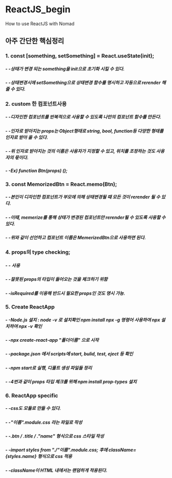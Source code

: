 # ReactJS_begin
How to use ReactJS with Nomad

## 아주 간단한 핵심정리

### 1. const [something, setSomething] = React.useState(init);
#####  - -상태가 변경 되는 something을 init으로 초기화 시킬 수 있다.
#####  - -상태변경시에 setSomething으로 상태변경 함수를 명시하고 자동으로 rerender 해줄 수 있다.
 
### 2. custom 한 컴포넌트사용
##### - -디자인한 컴포넌트를 반복적으로 사용할 수 있도록 나만의 컴포넌트 함수를 만든다.
##### - -인자로 받아지는 props는 Object형태로 string, bool, function등 다양한 형태를 인자로 받아 올 수 있다.
##### - -위 인자로 받아지는 것의 이름은 사용자가 지정할 수 있고, 위치를 조정하는 것도 사용자의 몫이다.
##### - -Ex) function Btn(props) ();

### 3. const MemorizedBtn = React.memo(Btn);
##### - -본인이 디자인한 컴포넌트가 부모에 의해 상태변경될 때 모든 것이 rerender 될 수 있다.
##### - -이때, memerize를 통해 상태가 변경된 컴포넌트만 rerender될 수 있도록 사용할 수 있다.
##### - -위와 같이 선언하고 컴포넌트 이름은 MemerizedBtn으로 사용하면 된다.

### 4. props의 type checking;
##### - -<script src="https://unpkg.com/prop-types@15.7.2/prop-types.js"></script> 사용
##### - -잘못된 props의 타입이 들어오는 것을 체크하기 위함
##### - -isRequired를 이용해 반드시 필요한 props인 것도 명시 가능.

### 5. Create ReactApp
##### - -Node.js 설치 : node -v 로 설치확인 npm install npx -g 명령어 사용하여 npx 설치하여 npx -v 확인
##### - -npx create-react-app "폴더이름" 으로 시작
##### - -package.json 에서 scripts에 start, bulid, test, eject 등 확인
##### - -npm start로 실행, 디폴트 생성 파일들 정리
##### - -4번과 같이 props 타입 체크를 위해 npm install prop-types 설치

### 6. ReactApp specific
##### - -css도 모듈로 만들 수 있다.
##### - -"이름".module.css 라는 파일로 작성
##### - -.btn / .title / ."name" 형식으로 css 스타일 작성
##### - -import styles from "./"이름".module.css; 후에 className={styles.name} 형식으로 css 적용 
##### - -className이 HTML 내에서는 랜덤하게 적용된다.
